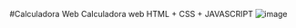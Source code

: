#Calculadora Web
Calculadora web HTML + CSS + JAVASCRIPT
![image](https://github.com/Gegeof/Calculadora-Web/assets/78177655/cd72de47-0730-40ca-90df-a6d9a6cfbc23)
